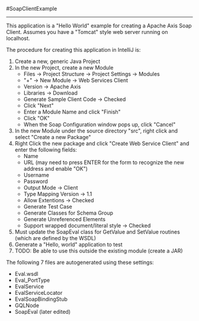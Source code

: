 #SoapClientExample
- - -
This application is a "Hello World" example for creating a Apache Axis Soap Client.
Assumes you have a "Tomcat" style web server running on localhost.

The procedure for creating 
this application in IntelliJ is:
1) Create a new, generic Java Project
2) In the new Project, create a new Module
    * Files → Project Structure → Project Settings → Modules
    * "+" → New Module → Web Services Client
    * Version → Apache Axis
    * Libraries → Download
    * Generate Sample Client Code → Checked
    * Click "Next"
    * Enter a Module Name and click "Finish"
    * Click "OK"
    * When the Soap Configuration window pops up, click "Cancel"
3) In the new Module under the source directory "src", right click and select "Create a new Package"
4) Right Click the new package and click "Create Web Service Client" and enter the following fields:
    * Name
    * URL (may need to press ENTER for the form to recognize the new address and enable "OK")
    * Username
    * Password
    * Output Mode → Client
    * Type Mapping Version → 1.1
    * Allow Extentions → Checked
    * Generate Test Case
    * Generate Classes for Schema Group
    * Generate Unreferenced Elements
    * Support wrapped document/literal style → Checked
5) Must update the SoapEval class for GetValue and SetValue routines (which are defined by the WSDL)
6) Generate a "Hello, world" application to test
7) TODO: Be able to use this outside the existing module (create a JAR)

The following 7 files are autogenerated using these settings:
* Eval.wsdl
* Eval_PortType
* EvalService
* EvalServiceLocator
* EvalSoapBindingStub
* GQLNode
* SoapEval (later edited)